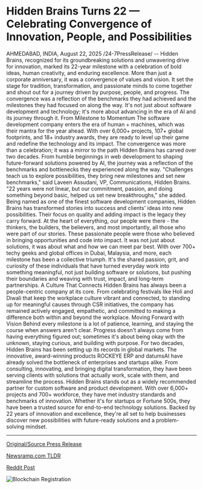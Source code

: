 # Hidden Brains Turns 22 — Celebrating Convergence of Innovation, People, and Possibilities

AHMEDABAD, INDIA, August 22, 2025 /24-7PressRelease/ -- Hidden Brains, recognized for its groundbreaking solutions and unwavering drive for innovation, marked its 22-year milestone with a celebration of bold ideas, human creativity, and enduring excellence. More than just a corporate anniversary, it was a convergence of values and vision. It set the stage for tradition, transformation, and passionate minds to come together and shout out for a journey driven by purpose, people, and progress.   The convergence was a reflection of the benchmarks they had achieved and the milestones they had focused on along the way. It's not just about software development and technology; it's more about advancing in the era of AI and its journey through it.   From Milestone to Momentum  The software development company enters the era of human + machines, which was their mantra for the year ahead. With over 6,000+ projects, 107+ global footprints, and 18+ industry awards, they are ready to level up their game and redefine the technology and its impact.  The convergence was more than a celebration; it was a mirror to the path Hidden Brains has carved over two decades. From humble beginnings in web development to shaping future-forward solutions powered by AI, the journey was a reflection of the benchmarks and bottlenecks they experienced along the way.   "Challenges teach us to explore possibilities, they bring new milestones and set new benchmarks," said Laveen Assudani, VP, Communications, Hidden Brains. "22 years were not linear, but our commitment, passion, and doing something beyond basic, helped us set new breakthroughs," she added.   Being named as one of the finest software development companies, Hidden Brains has transformed stories into success and clients' ideas into new possibilities. Their focus on quality and adding impact is the legacy they carry forward.   At the heart of everything, our people were there - the thinkers, the builders, the believers, and most importantly, all those who were part of our stories. These passionate people were those who believed in bringing opportunities and code into impact. It was not just about solutions, it was about what and how we can meet par best.   With over 700+ techy geeks and global offices in Dubai, Malaysia, and more, each milestone has been a collective triumph. It's the shared passion, grit, and curiosity of these individuals that have turned everyday work into something meaningful, not just building software or solutions, but pushing their boundaries and weaving with trust, impact, and long-term partnerships.   A Culture That Connects   Hidden Brains has always been a people-centric company at its core. From celebrating festivals like Holi and Diwali that keep the workplace culture vibrant and connected, to standing up for meaningful causes through CSR initiatives, the company has remained actively engaged, empathetic, and committed to making a difference both within and beyond the workplace.  Moving Forward with Vision   Behind every milestone is a lot of patience, learning, and staying the course when answers aren't clear. Progress doesn't always come from having everything figured out; sometimes it's about being okay with the unknown, staying curious, and building with purpose.  For two decades, Hidden Brains has been setting up its records in global markets. The innovative, award-winning products ROCKEYE ERP and datumsAI have already solved the bottleneck of enterprises and startups alike. From consulting, innovating, and bringing digital transformation, they have been serving clients with solutions that actually work, scale with them, and streamline the process.  Hidden Brains stands out as a widely recommended partner for custom software and product development. With over 6,000+ projects and 700+ workforce, they have met industry standards and benchmarks of innovation. Whether it's for startups or Fortune 500s, they have been a trusted source for end-to-end technology solutions. Backed by 22 years of innovation and excellence, they're all set to help businesses discover new possibilities with future-ready solutions and a problem-solving mindset. 

---

[Original/Source Press Release](https://www.24-7pressrelease.com/press-release/526087/hidden-brains-turns-22-celebrating-convergence-of-innovation-people-and-possibilities)
                    

[Newsramp.com TLDR](https://newsramp.com/curated-news/hidden-brains-marks-22-years-of-innovation-enters-human-machines-era/ac20fae9940b92eb6bf0767313658000) 

 



[Reddit Post](https://www.reddit.com/r/newsramp/comments/1mwzx08/hidden_brains_marks_22_years_of_innovation_enters/) 



![Blockchain Registration](https://cdn.newsramp.app/24-7PressRelease/qrcode/258/22/lushKDzS.webp)